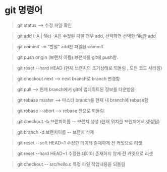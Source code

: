 # git 명령어

> git status --> 수정 파일 확인  

> git add (-A | file) -A은 수정된 파일 전부 add, 선택하면 선택한 file만 add

>git commit -m "할말" add한 파일을 commit

>git push origin (브랜치 이름) 브랜치를 git에 push함.

>git reset --hard HEAD (현재 브랜치의 초기상태로 되돌림 , 모든 코드 사라짐)

>git checkout next --> next branch로 branch 변경함  

>git pull --> 현재 branch에서 git에 업데이트된 정보를 다운받음

>git rebase master --> 마스터 branch를 현재 내 branch에 rebase함

>git rebase --abort --> rebase 전으로 되돌림

>git checkout -b 브랜치이름 -- 브랜치 생성 (현재 위치한 브렌치에서 생성됨)

>git branch -d 브랜치이름 -- 브랜치 삭제

>git reset --soft HEAD~1 수정한 데이터 존재하게 전 커밋으로 리셋

>git reset --hard HEAD~1 수정한 데이터 존재하지 않게 전 커밋으로 리셋

>git checkout -- src/hello.c 특정 파일 작업내용을 되돌림